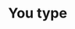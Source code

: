 
<link rel="preload" as="style" href="https://actwu.github.io/md.css" />
<link rel="stylesheet" href="https://actwu.github.io/md.css" />

# You type
###### 

<link rel='preload' as="script" href='https://iselang.github.io/num.js'>

<script src="https://iselang.github.io/num.js"> </script>

<script type="module">
app('Myurl');
fav(2);

setTimeout(async () => {
await bit.init();
let userData = await bit.get("path");
pick('p').set = userData;
}, 2000);
</script>
